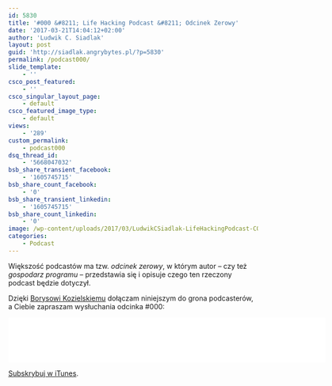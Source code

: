 ```yaml
---
id: 5830
title: '#000 &#8211; Life Hacking Podcast &#8211; Odcinek Zerowy'
date: '2017-03-21T14:04:12+02:00'
author: 'Ludwik C. Siadlak'
layout: post
guid: 'http://siadlak.angrybytes.pl/?p=5830'
permalink: /podcast000/
slide_template:
    - ''
csco_post_featured:
    - ''
csco_singular_layout_page:
    - default
csco_featured_image_type:
    - default
views:
    - '289'
custom_permalink:
    - podcast000
dsq_thread_id:
    - '5668047032'
bsb_share_transient_facebook:
    - '1605745715'
bsb_share_count_facebook:
    - '0'
bsb_share_transient_linkedin:
    - '1605745715'
bsb_share_count_linkedin:
    - '0'
image: /wp-content/uploads/2017/03/LudwikCSiadlak-LifeHackingPodcast-COVER-1.png
categories:
    - Podcast
---
```


Większość podcastów ma tzw. *odcinek zerowy*, w którym autor – czy też *gospodarz programu* – przedstawia się i opisuje czego ten rzeczony podcast będzie dotyczył.

Dzięki [Borysowi Kozielskiemu](http://podkasty.info/Pw7d/) dołączam niniejszym do grona podcasterów, a Ciebie zapraszam wysłuchania odcinka #000:

<iframe allowfullscreen="allowfullscreen" height="90" loading="lazy" scrolling="no" src="//html5-player.libsyn.com/embed/episode/id/5189022/height/90/width/640/theme/custom/autonext/no/thumbnail/yes/autoplay/no/preload/no/no_addthis/no/direction/backward/render-playlist/no/custom-color/335da9/" style="border: none;" width="640"></iframe>

[Subskrybuj w iTunes](https://itunes.apple.com/pl/podcast/life-hacking-podcast/id1217867939?mt=2).